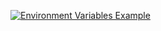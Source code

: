 [![Environment Variables Example](https://github.com/akhileshmishrabiz/devops101/actions/workflows/main.yaml/badge.svg)](https://github.com/akhileshmishrabiz/devops101/actions/workflows/main.yaml)
